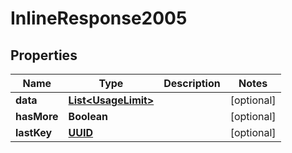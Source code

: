 # InlineResponse2005

## Properties
Name | Type | Description | Notes
------------ | ------------- | ------------- | -------------
**data** | [**List&lt;UsageLimit&gt;**](UsageLimit.md) |  |  [optional]
**hasMore** | **Boolean** |  |  [optional]
**lastKey** | [**UUID**](UUID.md) |  |  [optional]
